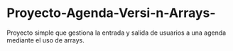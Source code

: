 # Proyecto-Agenda-Versi-n-Arrays-
Proyecto simple que gestiona la entrada y salida de usuarios a una agenda mediante el uso de arrays.
